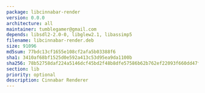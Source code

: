 ```yaml
---
package: libcinnabar-render
version: 0.0.0
architecture: all
maintainer: tumblegamer@gmail.com
depends: libsdl2-2.0-0, libglew2.1, libassimp5
filename: libcinnabar-render.deb
size: 91096
md5sum: 77bdc13cf1655e108cf2afa5b03388f6
sha1: 3410af68bf1525d0e592a413c53d95ea9da1100b
sha256: 78b52758daf224a5146dcf45bd2f48b8dfe57586b62b762ef22093f660dd47f2
section: lib
priority: optional
description: Cinnabar Renderer
---
```


